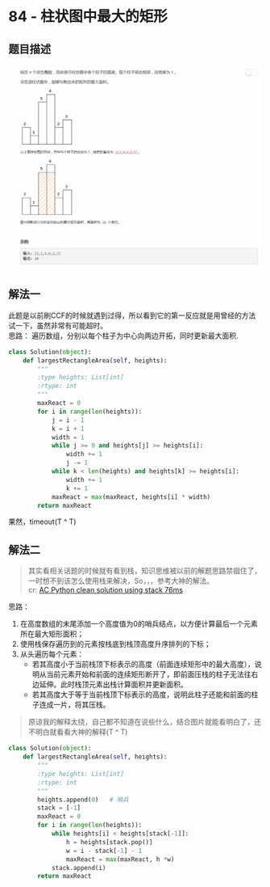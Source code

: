 # 84 - 柱状图中最大的矩形
## 题目描述
![problem](images/84.png)


## 解法一
此题是以前刷CCF的时候就遇到过得，所以看到它的第一反应就是用曾经的方法试一下，虽然非常有可能超时。  
思路： 遍历数组，分别以每个柱子为中心向两边开拓，同时更新最大面积.

```python
class Solution(object):
    def largestRectangleArea(self, heights):
        """
        :type heights: List[int]
        :rtype: int
        """
        maxReact = 0
        for i in range(len(heights)):
        	j = i - 1
        	k = i + 1
        	width = 1
        	while j >= 0 and heights[j] >= heights[i]:
        		width += 1
        		j -= 1
        	while k < len(heights) and heights[k] >= heights[i]:
        		width += 1
        		k += 1
        	maxReact = max(maxReact, heights[i] * width)
        return maxReact
```

果然，timeout(T ^ T) 

## 解法二

> 其实看相关话题的时候就有看到栈，知识思维被以前的解题思路禁锢住了，一时想不到该怎么使用栈来解决，So，，，参考大神的解法。  
cr: [AC Python clean solution using stack 76ms](https://leetcode.com/problems/largest-rectangle-in-histogram/discuss/28917/AC-Python-clean-solution-using-stack-76ms)

思路：
1. 在高度数组的末尾添加一个高度值为0的哨兵结点，以方便计算最后一个元素所在最大矩形面积；
2. 使用栈保存遍历到的元素按栈底到栈顶高度升序排列的下标；
3. 从头遍历每个元素：
	- 若其高度小于当前栈顶下标表示的高度（前面连续矩形中的最大高度），说明从当前元素开始和前面的连续矩形断开了，即前面压栈的柱子无法往右边延伸。此时栈顶元素出栈计算面积并更新面积。
	- 若其高度大于等于当前栈顶下标表示的高度，说明此柱子还能和前面的柱子连成一片，将其压栈。

>原谅我的解释太绕，自己都不知道在说些什么，结合图片就能看明白了，还不明白就看看大神的解释(T ^ T) 

```python
class Solution(object):
    def largestRectangleArea(self, heights):
        """
        :type heights: List[int]
        :rtype: int
        """
        heights.append(0)	# 哨兵
        stack = [-1]
        maxReact = 0
        for i in range(len(heights)):
        	while heights[i] < heights[stack[-1]]:
        		h = heights[stack.pop()]
        		w = i - stack[-1] - 1
        		maxReact = max(maxReact, h *w)
        	stack.append(i)
        return maxReact
```